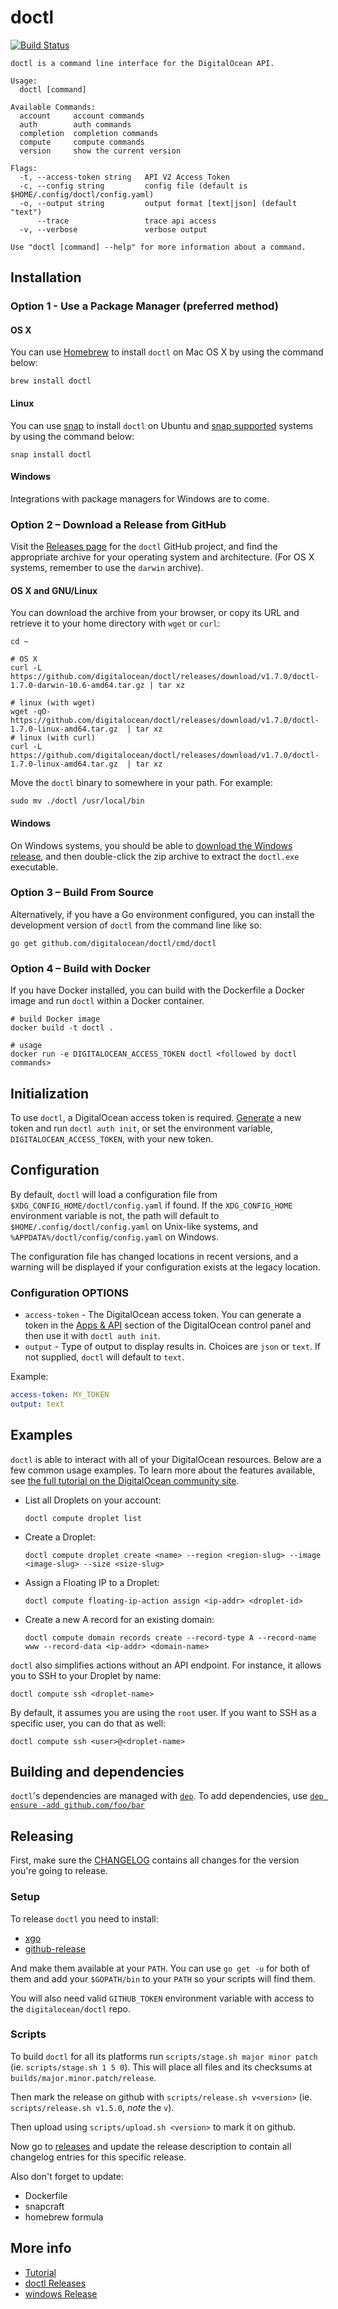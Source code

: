 # doctl

[![Build Status](https://travis-ci.org/digitalocean/doctl.svg?branch=master)](https://travis-ci.org/digitalocean/doctl)

```
doctl is a command line interface for the DigitalOcean API.

Usage:
  doctl [command]

Available Commands:
  account     account commands
  auth        auth commands
  completion  completion commands
  compute     compute commands
  version     show the current version

Flags:
  -t, --access-token string   API V2 Access Token
  -c, --config string         config file (default is $HOME/.config/doctl/config.yaml)
  -o, --output string         output format [text|json] (default "text")
      --trace                 trace api access
  -v, --verbose               verbose output

Use "doctl [command] --help" for more information about a command.
```

## Installation

### Option 1 - Use a Package Manager (preferred method)

#### OS X

You can use [Homebrew](http://brew.sh) to install `doctl` on Mac OS X by using the command below:

```
brew install doctl
```

#### Linux

You can use [snap](https://snapcraft.io) to install `doctl` on Ubuntu and [snap supported](https://snapcraft.io/docs/core/install) systems by using the command below:

```
snap install doctl
```

#### Windows

Integrations with package managers for Windows are to come.

### Option 2 – Download a Release from GitHub

Visit the [Releases page](https://github.com/digitalocean/doctl/releases) for the `doctl` GitHub project, and find the appropriate archive for your operating system and architecture.  (For OS X systems, remember to use the `darwin` archive).

#### OS X and GNU/Linux

You can download the archive from your browser, or copy its URL and retrieve it to your home directory with `wget` or `curl`:

```
cd ~

# OS X
curl -L https://github.com/digitalocean/doctl/releases/download/v1.7.0/doctl-1.7.0-darwin-10.6-amd64.tar.gz | tar xz

# linux (with wget)
wget -qO- https://github.com/digitalocean/doctl/releases/download/v1.7.0/doctl-1.7.0-linux-amd64.tar.gz  | tar xz
# linux (with curl)
curl -L https://github.com/digitalocean/doctl/releases/download/v1.7.0/doctl-1.7.0-linux-amd64.tar.gz  | tar xz
```

Move the `doctl` binary to somewhere in your path.  For example:

```
sudo mv ./doctl /usr/local/bin
```

#### Windows

On Windows systems, you should be able to [download the Windows release](windows-release), and then double-click the zip archive to extract the `doctl.exe` executable.

### Option 3 – Build From Source

Alternatively, if you have a Go environment configured, you can install the development version of `doctl` from the command line like so:

```
go get github.com/digitalocean/doctl/cmd/doctl
```

### Option 4 – Build with Docker

If you have Docker installed, you can build with the Dockerfile a Docker image and run `doctl` within a Docker container.

```
# build Docker image
docker build -t doctl .

# usage
docker run -e DIGITALOCEAN_ACCESS_TOKEN doctl <followed by doctl commands>
```

## Initialization

To use `doctl`, a DigitalOcean access token is required. [Generate](https://cloud.digitalocean.com/settings/api/tokens)
a new token and run `doctl auth init`, or set the environment variable, `DIGITALOCEAN_ACCESS_TOKEN`, with your new
token.

## Configuration

By default, `doctl` will load a configuration file from `$XDG_CONFIG_HOME/doctl/config.yaml` if found. If
the `XDG_CONFIG_HOME` environment variable is not, the path will default to `$HOME/.config/doctl/config.yaml` on
Unix-like systems, and `%APPDATA%/doctl/config/config.yaml` on Windows.

The configuration file has changed locations in recent versions, and a warning will be displayed if your configuration
exists at the legacy location.

### Configuration OPTIONS

* `access-token` - The DigitalOcean access token. You can generate a token in the
[Apps & API](https://cloud.digitalocean.com/settings/api/tokens) section of the DigitalOcean control panel and then use it
with `doctl auth init`.
* `output` - Type of output to display results in. Choices are `json` or `text`. If not supplied, `doctl` will default
 to `text`.

Example:

```yaml
access-token: MY_TOKEN
output: text
```

## Examples

`doctl` is able to interact with all of your DigitalOcean resources. Below are a few common usage examples. To learn more about the features available, see [the full tutorial on the DigitalOcean community site](https://www.digitalocean.com/community/tutorials/how-to-use-doctl-the-official-digitalocean-command-line-client).

* List all Droplets on your account:

    `doctl compute droplet list`

* Create a Droplet:

    `doctl compute droplet create <name> --region <region-slug> --image <image-slug> --size <size-slug>`

* Assign a Floating IP to a Droplet:

    `doctl compute floating-ip-action assign <ip-addr> <droplet-id>`

* Create a new A record for an existing domain:

    `doctl compute domain records create --record-type A --record-name www --record-data <ip-addr> <domain-name>`

`doctl` also simplifies actions without an API endpoint. For instance, it allows you to SSH to your Droplet by name:

    doctl compute ssh <droplet-name>

By default, it assumes you are using the `root` user. If you want to SSH as a specific user, you can do that as well:

    doctl compute ssh <user>@<droplet-name>

## Building and dependencies

`doctl`'s dependencies are managed with [`dep`](https://github.com/golang/dep). To add dependencies, use [`dep ensure -add github.com/foo/bar`](https://github.com/golang/dep#adding-a-dependency)

## Releasing

First, make sure the [CHANGELOG](https://github.com/digitalocean/doctl/blob/master/CHANGELOG.md)
contains all changes for the version you're going to release.

### Setup

To release `doctl` you need to install:

* [xgo](https://github.com/karalabe/xgo)
* [github-release](https://github.com/aktau/github-release)

And make them available at your `PATH`. You can use `go get -u` for both of them and add your
`$GOPATH/bin` to your `PATH` so your scripts will find them.

You will also need valid `GITHUB_TOKEN` environment variable with access to the `digitalocean/doctl` repo.

### Scripts

To build `doctl` for all its platforms run `scripts/stage.sh major minor patch` 
(ie. `scripts/stage.sh 1 5 0`). This will place all files and its checksums 
at `builds/major.minor.patch/release`.

Then mark the release on github with `scripts/release.sh v<version>` (ie. `scripts/release.sh v1.5.0`, _note_ the `v`).

Then upload using `scripts/upload.sh <version>` to mark it on github.

Now go to [releases](https://github.com/digitalocean/doctl/releases) and update the release
description to contain all changelog entries for this specific release.

Also don't forget to update:
- Dockerfile
- snapcraft
- homebrew formula

## More info

* [Tutorial](https://www.digitalocean.com/community/tutorials/how-to-use-doctl-the-official-digitalocean-command-line-client)
* [doctl Releases](https://github.com/digitalocean/doctl/releases)
* [windows Release](https://github.com/digitalocean/doctl/releases/download/v1.7.0/doctl-1.7.0-windows-4.0-amd64.zip)
